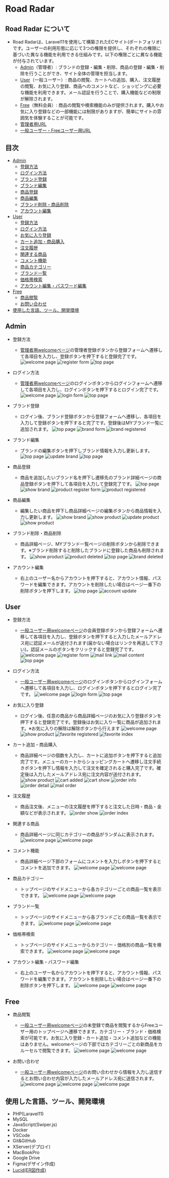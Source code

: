 # Road Radar

## Road Radar について
- Road Radarは、Laravel11を使用して構築されたECサイト(ポートフォリオ)です。ユーザーの利用形態に応じて3つの権限を提供し、それぞれの権限に基づいた異なる機能を利用できる仕組みです。以下の権限ごとに異なる機能が付与されています。
  - [Admin](#admin)（管理者）: ブランドの登録・編集・削除、商品の登録・編集・削除を行うことができ、サイト全体の管理を担当します。
  - [User](#user)（一般ユーザー）: 商品の閲覧、カートへの追加、購入、注文履歴の閲覧、お気に入り登録、商品へのコメントなど、ショッピングに必要な機能を利用できます。メール認証を行うことで、購入機能などの制限が解除されます。
  - [Free](#free)（無料会員）: 商品の閲覧や検索機能のみが提供されます。購入やお気に入り登録などの一部機能には制限がありますが、簡単にサイトの雰囲気を体験することが可能です。
  - <a href="https://sy4964593027.xsrv.jp/admin" target="_blank">管理者用URL</a>
  - <a href="https://sy4964593027.xsrv.jp/" target="_blank">一般ユーザー・Freeユーザー用URL</a>

## 目次
- [Admin](#admin)
  - [登録方法](#admin登録方法)
  - [ログイン方法](#adminログイン方法)
  - [ブランド登録](#ブランド登録)
  - [ブランド編集](#ブランド編集)
  - [商品登録](#商品登録)
  - [商品編集](#商品編集)
  - [ブランド削除・商品削除](#ブランド削除・商品削除)
  - [アカウント編集](#adminアカウント編集)
- [User](#user)
  - [登録方法](#user登録方法)
  - [ログイン方法](#userログイン方法)
  - [お気に入り登録](#お気に入り登録)
  - [カート追加・商品購入](#カート追加・商品購入)
  - [注文履歴](#注文履歴)
  - [関連する商品](#関連する商品)
  - [コメント機能](#コメント機能)
  - [商品カテゴリー](#商品カテゴリー)
  - [ブランド一覧](#ブランド一覧)
  - [価格帯検索](#価格帯検索)
  - [アカウント編集・パスワード編集](#userアカウント編集・パスワード編集)
- [Free](#free)
  - [商品閲覧](#商品閲覧)
  - [お問い合わせ](#お問い合わせ)
- [使用した言語、ツール、開発環境](#使用した言語、ツール、開発環境)

## Admin
- 登録方法<p id="admin登録方法"></p>
  - <a href="https://sy4964593027.xsrv.jp/admin" target="_blank">管理者用welcomeページ</a>の管理者登録ボタンから登録フォームへ遷移して各項目を入力し、登録ボタンを押下すると登録完了です。
    ![welcome page](https://drive.google.com/uc?export=view&id=1wq02QOgELhjeazzKQM_nZffQ2eitCnzX)
    ![register form](https://drive.google.com/uc?export=view&id=1Ax_Fm1dh-yTg8nyayPD655bJPeM2M_-y)
    ![top page](https://drive.google.com/uc?export=view&id=1dwxkaXb4m0SlLH01pdeaIYkrRe2-1BRs)

- ログイン方法<p id="adminログイン方法"></p>
  - <a href="https://sy4964593027.xsrv.jp/admin" target="_blank">管理者用welcomeページ</a>のログインボタンからログインフォームへ遷移して各項目を入力し、ログインボタンを押下するとログイン完了です。
    ![welcome page](https://drive.google.com/uc?export=view&id=1Gkjb8T5Gk4YI_NC-V8JOQWabsENtUU9y)
    ![login form](https://drive.google.com/uc?export=view&id=1qKvC-iMEF6P8SsGo9YVwbh-4fm2EZUeE)
    ![top page](https://drive.google.com/uc?export=view&id=1n9dTPjwFwY7ZJWYA1yu6iCnX7nHCeYDN)
    
- ブランド登録<p id="ブランド登録"></p>
  - ログイン後、ブランド登録ボタンから登録フォームへ遷移し、各項目を入力して登録ボタンを押下すると完了です。登録後はMYブランド一覧に追加されます。
    ![top page](https://drive.google.com/uc?export=view&id=1yjNqLsWYUrTRjmvsjFHr1TiLw441zM9T)
    ![brand form](https://drive.google.com/uc?export=view&id=1GOOVPrw5U2QnzsL2zkYxN9TFPdwaM8qI)
    ![brand registered](https://drive.google.com/uc?export=view&id=1D78OqZrIb4DIu3miZJkjU0dblD7LzFA1)

- ブランド編集<p id="ブランド編集"></p>
  - ブランドの編集ボタンを押下しブランド情報を入力し更新します。
    ![top page](https://drive.google.com/uc?export=view&id=1jEGBIf51X8ebBEZyxq9oxGRaocHQezVc)
    ![update brand](https://drive.google.com/uc?export=view&id=1Q3EvEpbpGqMft3dTEGCoWzlNX3rvhQDP)
    ![top page](https://drive.google.com/uc?export=view&id=1le26kZfANfCADLjdOQF6uVvJqSz7gjaG)

- 商品登録<p id="商品登録"></p>
  - 商品を追加したいブランド名を押下し遷移先のブランド詳細ページの商品登録ボタンを押下して各項目を入力して登録完了です。
    ![top page](https://drive.google.com/uc?export=view&id=1DLFMqSxL01ko7Rj420vLqP7At32V5kE2)
    ![show brand](https://drive.google.com/uc?export=view&id=1LiqnCCSVPFd77ndIOBjZ9nD8cFrhwxg2)
    ![product register form](https://drive.google.com/uc?export=view&id=13frmgeqGmy8FJdv0pt7RfMJmLI07vcnm)
    ![product registered](https://drive.google.com/uc?export=view&id=1uvKpirLyG2x-35bY32a7MG8T1TDcdQP7)
    
- 商品編集<p id="商品編集"></p>
  - 編集したい商品を押下し商品詳細ページの編集ボタンから商品情報を入力し更新します。
    ![show brand](https://drive.google.com/uc?export=view&id=1m9B0JgDntVJhEcJsDk2jIG_99vn_L1Hr)
    ![show product](https://drive.google.com/uc?export=view&id=1oDZeM4F4s6QexMQNWj_wTUedDKj-vwpx)
    ![update product](https://drive.google.com/uc?export=view&id=16Vdq4g0EeJgJAfoWoMvnhLA69qfN0Vbc)
    ![show product](https://drive.google.com/uc?export=view&id=1zGpnFT7V5Ypo2VVRgz3rgo0KDoamtKI7)

- ブランド削除・商品削除<p id="ブランド削除・商品削除"></p>
  - 商品詳細ページ、MYブランド一覧ページの削除ボタンから削除できます。※ブランド削除すると削除したブランドに登録した商品も削除されます。
    ![show product](https://drive.google.com/uc?export=view&id=1JiOPgcqcWxb6XZ2Mz4UCTJYH-JRGIYU8)
    ![product deleted](https://drive.google.com/uc?export=view&id=1LMkG0hZUXlEgr0XlvaxrLM4Hu_50VS2Q)
    ![top page](https://drive.google.com/uc?export=view&id=12F4bHbj_pyPA1WIRoPNjVFJ9j2bSpapw)
    ![brand deleted](https://drive.google.com/uc?export=view&id=1EVWQOsRxhU18RxEG8zFyC-o0Xhc4TD5f)

- アカウント編集<p id="adminアカウント編集"></p>
  - 右上のユーザー名からアカウントを押下すると、アカウント情報、パスワードを編集できます。アカウントを削除したい場合はページ一番下の削除ボタンを押下します。
    ![top page](https://drive.google.com/uc?export=view&id=1-KRcpEIRaLZIvMDcQoSB7CZoQmuOK1UI)
    ![account update](https://drive.google.com/uc?export=view&id=1KjijaUgqPsTVKUxjnAy7JBbJVLhg4Hct)

## User
- 登録方法<p id="user登録方法"></p>
  - <a href="https://sy4964593027.xsrv.jp/" target="_blank">一般ユーザー用welcomeページ</a>の会員登録ボタンから登録フォームへ遷移して各項目を入力し、登録ボタンを押下すると入力したメールアドレス宛に認証メールが送付されます(届かない場合はリンクを再送して下さい)。認証メールのボタンをクリックすると登録完了です。
    ![welcome page](https://drive.google.com/uc?export=view&id=166tdVtogpBzCxQT2YKWI15o1Ecw4E7EH)
    ![register form](https://drive.google.com/uc?export=view&id=1DE5U1bCqYHZ_E4NhS9BNZrjSqtkRaamZ)
    ![mail link](https://drive.google.com/uc?export=view&id=1rBq-LpvoYjeW31h5ZB9WU_RQfoVfslMJ)
    ![mail content](https://drive.google.com/uc?export=view&id=1l8XrmX5_iBSAtDAK_isJycQ3-NHPmvtq)
    ![top page](https://drive.google.com/uc?export=view&id=1cCfXATBH-QIP11ZHk2ddGFw7QXJlje5e)

- ログイン方法<p id="userログイン方法"></p>
  - <a href="https://sy4964593027.xsrv.jp/" target="_blank">一般ユーザー用welcomeページ</a>のログインボタンからログインフォームへ遷移して各項目を入力し、ログインボタンを押下するとログイン完了です。
    ![welcome page](https://drive.google.com/uc?export=view&id=17BZl1JEqiDwGjAF-E11UzI5KOOWURoij)
    ![login form](https://drive.google.com/uc?export=view&id=1-eoYNb0yj6C4kS8lUvFQw0RnYM4Zc5wL)
    ![top page](https://drive.google.com/uc?export=view&id=1cCfXATBH-QIP11ZHk2ddGFw7QXJlje5e)

- お気に入り登録<p id="お気に入り登録"></p>
  - ログイン後、任意の商品から商品詳細ページのお気に入り登録ボタンを押下すると登録完了です。登録後はお気に入り一覧に商品が追加されます。※お気に入りの解除は解除ボタンから行えます
    ![welcome page](https://drive.google.com/uc?export=view&id=1NlLFwf1NxQ_0iQljyXSybbtgN_CBsx_v)
    ![show product](https://drive.google.com/uc?export=view&id=1GBzIhH-hlZou-xQEmYsL-1x5QKpYQ-Re)
    ![favorite registered](https://drive.google.com/uc?export=view&id=1VlGVr3lMMknVYAKFUdF8qSMLnvebvchD)
    ![favorite index](https://drive.google.com/uc?export=view&id=1VuVg9sciPCEP63NwvIIwPgdat6HFfKhW)

- カート追加・商品購入<p id="カート追加・商品購入"></p>
  - 商品詳細ページの個数を入力し、カートに追加ボタンを押下すると追加完了です。メニューのカートからショッピングカートへ遷移し注文手続きボタンを押下し情報を入力して注文を確定されると購入完了です。確定後は入力したメールアドレス宛に注文内容が送付されます。
    ![show product](https://drive.google.com/uc?export=view&id=1h95UfbOK1e9eVTBdDcZ4h5NpVEHVk1pF)
    ![cart added](https://drive.google.com/uc?export=view&id=15nfHfTWovyWPPwL--kjF8sbxPI_sEqyM)
    ![cart show](https://drive.google.com/uc?export=view&id=11ouiyPOxFa8doFHqSzuBaVNsZCf0mb6P)
    ![order info](https://drive.google.com/uc?export=view&id=1Q0UjigH2lUcP0i06Mv1IH6e7fr_ejHow)
    ![order detail](https://drive.google.com/uc?export=view&id=1dXs5DaRVobgLCfHW3YUvFlBB_PEHXlMD)
    ![mail order](https://drive.google.com/uc?export=view&id=15CnMj2RxqmPkGPFh2SNUFRYY7acto3j5)

- 注文履歴<p id="注文履歴"></p>
  - 商品注文後、メニューの注文履歴を押下すると注文した日時・商品・金額などが表示されます。
    ![order show](https://drive.google.com/uc?export=view&id=1xyFPd6DlSzT4jBvDXPbFbQmQTroWj_7v)
    ![order index](https://drive.google.com/uc?export=view&id=1S2GSLS9R3Eoc6-BIzwWlO9eltIJWOYGD)

- 関連する商品<p id="関連する商品"></p>
  - 商品詳細ページに同じカテゴリーの商品がランダムに表示されます。
    ![welcome page](https://drive.google.com/uc?export=view&id=1bTnp47uxNrFj_v_tGBoziDwZ9aeoYGbu)
    ![welcome page](https://drive.google.com/uc?export=view&id=11sTDaNAa8HuRItnbSVXRxwgCgJ_-FuuJ)

- コメント機能<p id="コメント機能"></p>
  - 商品詳細ページ下部のフォームにコメントを入力しボタンを押下するとコメントを追加できます。
    ![welcome page](https://drive.google.com/uc?export=view&id=13BHQZ8tgbQZ5_Jpug09YeM5yDu_LtsYc)
    ![welcome page](https://drive.google.com/uc?export=view&id=1vv6hBzgk5MIF6Zgyo1-xYfFNEnTZVc3J)

- 商品カテゴリー<p id="商品カテゴリー"></p>
  - トップページのサイドメニューから各カテゴリーごとの商品一覧を表示できます。
    ![welcome page](https://drive.google.com/uc?export=view&id=1BjU8_QnA-xVPzT4yy5zJaHDDZaIe3zwS)
    ![welcome page](https://drive.google.com/uc?export=view&id=1Z5DvVlNv_kC6dgxJrz3g94gGmIpZcZjb)

- ブランド一覧<p id="ブランド一覧"></p>
  - トップページのサイドメニューから各ブランドごとの商品一覧を表示できます。
    ![welcome page](https://drive.google.com/uc?export=view&id=1KfUvvnLCpInFDHyvpcI2opYom2itR4n7)
    ![welcome page](https://drive.google.com/uc?export=view&id=1HqsEvIBiTKh2dYn6kcUxKQe8nSZXBB7d)

- 価格帯検索<p id="価格帯検索"></p>
  - トップページのサイドメニューからカテゴリー・価格別の商品一覧を検索できます。
    ![welcome page](https://drive.google.com/uc?export=view&id=1FMp9oYW7bFicqo2acIvMEP8s6sJWpHm3)
    ![welcome page](https://drive.google.com/uc?export=view&id=17d6SKLBn2QkeTZkDhaHfJU06wn7zfXLG)

- アカウント編集・パスワード編集<p id="userアカウント編集・パスワード編集"></p>
  - 右上のユーザー名からアカウントを押下すると、アカウント情報、パスワードを編集できます。アカウントを削除したい場合はページ一番下の削除ボタンを押下します。
    ![welcome page](https://drive.google.com/uc?export=view&id=1IpJppw5LJ2Q5rAhJrV2hpg7_lKG3UNWW)
    ![welcome page](https://drive.google.com/uc?export=view&id=1-yEAzv2Y87pH0BAa7NRgs3zdxU8RUq-Y)

## Free
- 商品閲覧<p id="商品閲覧"></p>
  - <a href="https://sy4964593027.xsrv.jp/" target="_blank">一般ユーザー用welcomeページ</a>の未登録で商品を閲覧するからFreeユーザー用のトップページへ遷移できます。カテゴリー・ブランド・価格検索が可能です。お気に入り登録・カート追加・コメント追加などの機能はありません。welcomeページの下部ではカテゴリーごとの新商品をカルーセルで閲覧できます。
    ![welcome page](https://drive.google.com/uc?export=view&id=1a4nsUYAvhzAfGht2XA6QGPTZozwBcbfL)
    ![welcome page](https://drive.google.com/uc?export=view&id=1vRNV2o2bgIZxvOh6o-t1f-3sTVlt8gBe)

- お問い合わせ<p id="お問い合わせ"></p>
  - <a href="https://sy4964593027.xsrv.jp/" target="_blank">一般ユーザー用welcomeページ</a>のお問い合わせから情報を入力し送信するとお問い合わせ内容が入力したメールアドレス宛に送信されます。
    ![welcome page](https://drive.google.com/uc?export=view&id=147z_0zZgycECin8u09YSEFWDYy4XVfcc)
    ![welcome page](https://drive.google.com/uc?export=view&id=1aGCCgEuP5B7G6F28aEEjoZZqMvWaL-xQ)
    ![welcome page](https://drive.google.com/uc?export=view&id=17z8GYK72dnKnSOKe7f9_YtnvJMmD21sl)
  
## 使用した言語、ツール、開発環境
- PHP(Laravel11)
- MySQL
- JavaScript(Swiper.js)
- Docker
- VSCode
- Git&GitHub
- XServer(デプロイ)
- MacBookPro
- Google Drive
- Figma(デザイン作成)
- <a href="https://lucid.app/lucidchart/0698e30d-0dd2-4437-9993-f9959467f707/edit?viewport_loc=-2300%2C-1346%2C2065%2C1017%2C0_0&invitationId=inv_f0d4ab34-b246-4a2d-b944-7a3114cbf692" target="_blank">Lucid(ER図作成)</a>
